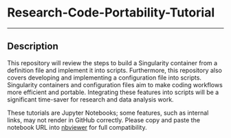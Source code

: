 # Research-Code-Portability-Tutorial
---

## Description 
This repository will review the steps to build a Singularity container from a definition file and implement it into scripts. Furthermore, this repository also covers developing and implementing a configuration file into scripts. Singularity containers and configuration files aim to make coding workflows more efficient and portable. Integrating these features into scripts will be a significant time-saver for research and data analysis work. 

These tutorials are Jupyter Notebooks; some features, such as internal links, may not render in GitHub correctly. Please copy and paste the notebook URL into [nbviewer](https://nbviewer.org/) for full compatibility. 
